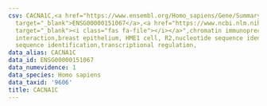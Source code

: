 ```yaml
---
csv: CACNA1C,<a href="https://www.ensembl.org/Homo_sapiens/Gene/Summary?db=core;g=ENSG00000151067"
  target="_blank">ENSG00000151067</a>,<a href="https://www.ncbi.nlm.nih.gov/pubmed/22863008"
  target="_blank"><i class="fas fa-file"></i></a>",chromatin immunoprecipitation assay,direct
  interaction,breast epithelium, HME1 cell, R2,nucleotide sequence identification,nucleotide
  sequence identification,transcriptional regulation,
data_alias: CACNA1C
data_id: ENSG00000151067
data_numevidence: 1
data_species: Homo sapiens
data_taxid: '9606'
title: CACNA1C
---
```

